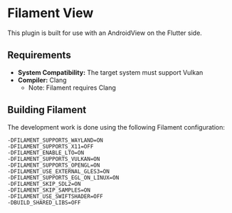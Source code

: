 # Filament View

This plugin is built for use with an AndroidView on the Flutter side.

## Requirements

- **System Compatibility:** The target system must support Vulkan
- **Compiler:** Clang
    - Note: Filament requires Clang

## Building Filament

The development work is done using the following Filament configuration:

```
-DFILAMENT_SUPPORTS_WAYLAND=ON
-DFILAMENT_SUPPORTS_X11=OFF
-DFILAMENT_ENABLE_LTO=ON
-DFILAMENT_SUPPORTS_VULKAN=ON
-DFILAMENT_SUPPORTS_OPENGL=ON
-DFILAMENT_USE_EXTERNAL_GLES3=ON
-DFILAMENT_SUPPORTS_EGL_ON_LINUX=ON
-DFILAMENT_SKIP_SDL2=ON
-DFILAMENT_SKIP_SAMPLES=ON
-DFILAMENT_USE_SWIFTSHADER=OFF
-DBUILD_SHARED_LIBS=OFF
```
